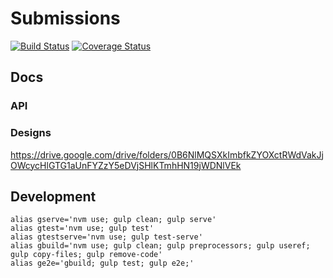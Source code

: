 # Submissions
[![Build Status](https://travis-ci.org/appirio-tech/ng-submissions.svg)](https://travis-ci.org/appirio-tech/ng-submissions)
[![Coverage Status](https://coveralls.io/repos/appirio-tech/ng-submissions/badge.svg?branch=master&service=github&t=UHjCEN)](https://coveralls.io/github/appirio-tech/ng-submissions?branch=master)

## Docs
### API


### Designs
https://drive.google.com/drive/folders/0B6NlMQSXkImbfkZYOXctRWdVakJjOWcycHlGTG1aUnFYZzY5eDVjSHlKTmhHN19jWDNlVEk

## Development
```
alias gserve='nvm use; gulp clean; gulp serve'
alias gtest='nvm use; gulp test'
alias gtestserve='nvm use; gulp test-serve'
alias gbuild='nvm use; gulp clean; gulp preprocessors; gulp useref; gulp copy-files; gulp remove-code'
alias ge2e='gbuild; gulp test; gulp e2e;'
```
